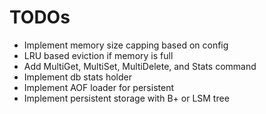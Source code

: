 # TODOs

- Implement memory size capping based on config
- LRU based eviction if memory is full
- Add MultiGet, MultiSet, MultiDelete, and Stats command
- Implement db stats holder
- Implement AOF loader for persistent
- Implement persistent storage with B+ or LSM tree
